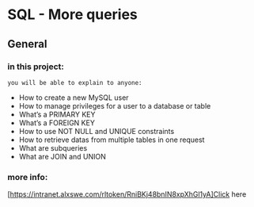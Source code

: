# SQL - More queries

## General
### in  this project:
    you will be able to explain to anyone:
- How to create a new MySQL user
- How to manage privileges for a user to a database or table
- What’s a PRIMARY KEY
- What’s a FOREIGN KEY
- How to use NOT NULL and UNIQUE constraints
- How to retrieve datas from multiple tables in one request
- What are subqueries
- What are JOIN and UNION

### more info:
[https://intranet.alxswe.com/rltoken/RniBKj48bnIN8xpXhGl1yA]Click here